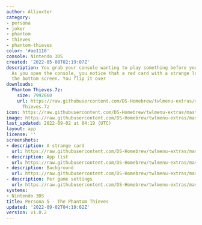 ```yaml
---
author: Allinxter
category:
- persona
- joker
- phantom
- thieves
- phantom-thieves
color: '#ae1116'
console: Nintendo 3DS
created: '2022-05-08T02:19:07Z'
description: You grab your console wanting to play something before you go to sleep.
  As you open the console, you notice that a red card with a strange logo lies over
  the bottom screen. You flip it over
downloads:
  Phantom Thieves.7z:
    size: 7992660
    url: https://raw.githubusercontent.com/DS-Homebrew/twlmenu-extras/master/_nds/TWiLightMenu/3dsmenu/themes/Phantom
      Thieves.7z
icon: https://raw.githubusercontent.com/DS-Homebrew/twlmenu-extras/master/_nds/TWiLightMenu/3dsmenu/themes/meta/Phantom%20Thieves/icon.png
image: https://raw.githubusercontent.com/DS-Homebrew/twlmenu-extras/master/_nds/TWiLightMenu/3dsmenu/themes/meta/Phantom%20Thieves/icon.png
last_updated: 2022-09-02 at 04:19 (UTC)
layout: app
license: ''
screenshots:
- description: A strange card
  url: https://raw.githubusercontent.com/DS-Homebrew/twlmenu-extras/master/_nds/TWiLightMenu/3dsmenu/themes/meta/Phantom%20Thieves/screenshots/a-strange-card.png
- description: App list
  url: https://raw.githubusercontent.com/DS-Homebrew/twlmenu-extras/master/_nds/TWiLightMenu/3dsmenu/themes/meta/Phantom%20Thieves/screenshots/app-list.png
- description: Background
  url: https://raw.githubusercontent.com/DS-Homebrew/twlmenu-extras/master/_nds/TWiLightMenu/3dsmenu/themes/meta/Phantom%20Thieves/screenshots/background.png
- description: Per game settings
  url: https://raw.githubusercontent.com/DS-Homebrew/twlmenu-extras/master/_nds/TWiLightMenu/3dsmenu/themes/meta/Phantom%20Thieves/screenshots/per-game-settings.png
systems:
- Nintendo 3DS
title: Persona 5 - The Phantom Thieves
updated: '2022-09-02T04:19:02Z'
version: v1.0.2
---
```

